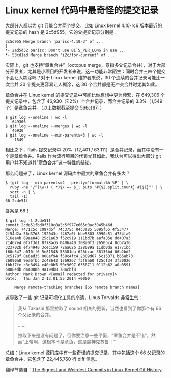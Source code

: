 # Linux kernel 代码中最奇怪的提交记录

大部分人都以为 git 只能合并两个提交，比如 Linux kernel 4.10-rc6 版本最近的提交记录的 hash 是 2c5d955，它的父提交记录分别是：

```
2c5d955 Merge branch 'parisc-4.10-3' of ...
|
*- 2ad5d52 parisc: Don't use BITS_PER_LONG in use ...
*- 53cd1ad Merge branch 'i2c/for-current' of ...
```

实际上，git 也支持“章鱼合并”（octopus merge，意指多父记录合并），对于大部分开发者，尤其是小项目的开发者来说，这一功能非常陌生：同时合并三四个提交不会让人糊涂吗？对于 Linux kernel 维护者来说，30 个连续的合并记录可能比一次合并 30 个提交更容易让人糊涂，这 30 个合并都是无冲突合并时尤其如此。

章鱼合并在 Linux kernel 的提交记录中可能比你想想中更为频繁，在 649,306 个提交记录中，包含了 46,930（7.2%）个合并记录，而合并记录的 3.3%（1,549 个）是章鱼合并。（以上数据截至提交 566cf87。）

```
$ git log --oneline | wc -l
   649306
$ git log --oneline --merges | wc -l
   46930
$ git log --oneline --min-parents=3 | wc -l
    1549
```

相比之下，Rails 提交记录中 20%（12,401 / 63,111）是合并记录，而其中没有一个是章鱼合并。Rails 作为流行项目的代表尤其如此，我认为可以得出大部分 git 用户并不知道其“章鱼合并”这一特性的结论。

那么问题来了，Linux kernel 源码库中最大的章鱼合并有多大？

```
$ (git log --min-parents=2 --pretty='format:%h %P' | \
  ruby -ne '/^(\w+) (.*)$/ =~ $_; puts "#{$2.split.count} #{$1}"' | \
  sort -n | \
  tail -1)
66 2cde51f
```

答案是 66！

```
$ git log -1 2cde51f
commit 2cde51fbd0f310c8a2c5f977e665c0ac3945b46d
Merge: 7471c5c c097d5f 74c375c 04c3a85 5095f55 4f53477
2f54d2a 56d37d8 192043c f467a0f bbe5803 3990c51 d754fa9
516ea4b 69ae848 25c1a63 f52c919 111bd7b aafa85e dd407a3
71467e4 0f7f3d1 8778ac6 0406a40 308a0f3 2650bc4 8cb7a36
323702b ef74940 3cec159 72aa62b 328089a 11db0da e1771bc
f60e547 a010ff6 5e81543 58381da 626bcac 38136bd 06b2bd2
8c5178f 8e6ad35 008ef94 f58c4fc4 2309d67 5c15371 b65ab73
26090a8 9ea6fbc 2c48643 1769267 f3f9a60 f25cf34 3f30026
fbbf7fe c3e8494 e40e0b5 50c9697 6358711 0112b62 a0a0591
b888edb d44008b 9a199b8 784cbf8
Author: Mark Brown <[email redacted for privacy]>
Date:   Thu Jan 2 13:01:55 2014 +0000

    Merge remote-tracking branches [65 remote branch names]
```

这导致了一些 git 记录可视化工具的崩溃，Linus Torvalds [非常生气](http://marc.info/?l=linux-kernel&m=139033182525831)：

> 我从 Takashi 那里拉取了 sound 相关的更新，当然也看到了你那个有 66 个父记录的合并。
>
> ……
>
> 拉取下来是没有问题了，但你要注意一些平衡，“章鱼合并是不错”，然而“上帝啊，这根本不是章鱼，这是魔神克苏鲁！”

总结：Linux kernel 源码库中有一些奇怪的提交记录，其中包括这个 66 父记录的章鱼合并，它包含了 22,445,760 行 diff 信息。

翻译节选自：[The Biggest and Weirdest Commits in Linux Kernel Git History](https://www.destroyallsoftware.com/blog/2017/the-biggest-and-weirdest-commits-in-linux-kernel-git-history)

